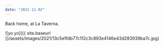 ```yaml
---
date: "2021-11-02"
---
```


Back home, at La Taverna.

![yo yo]({{ site.baseurl }}/assets/images/2021/13c5e1fdb77c112c3c893e4146e43d283939ba7c.jpg)
